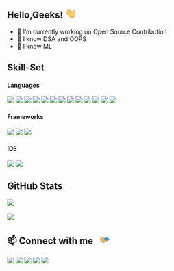 ## Hello,Geeks! <img src="https://raw.githubusercontent.com/KishoreDT/KishoreDT/master/wave.gif" width="30px">

<!--
**KishoreDT/KishoreDT** is a ✨ _special_ ✨ repository because its `README.md` (this file) appears on your GitHub profile.
-->

- 🔭 I’m currently working on Open Source Contribution
- 🌱 I know DSA and OOPS
- 🌱 I know ML

## Skill-Set

#### Languages
![](https://img.shields.io/badge/Python-14354C?style=for-the-badge&logo=python&logoColor=white)
![](https://img.shields.io/badge/HTML5-E34F26?style=for-the-badge&logo=html5&logoColor=white)
![](https://img.shields.io/badge/CSS3-1572B6?style=for-the-badge&logo=css3&logoColor=white)
![](https://img.shields.io/badge/PHP-777BB4?style=for-the-badge&logo=php&logoColor=white)
![](https://img.shields.io/badge/C-00599C?style=for-the-badge&logo=c&logoColor=white)
![](https://img.shields.io/badge/C%2B%2B-00599C?style=for-the-badge&logo=c%2B%2B&logoColor=white)
![](https://img.shields.io/badge/Java-ED8B00?style=for-the-badge&logo=java&logoColor=white)
![](https://img.shields.io/badge/Pandas-2C2D72?style=for-the-badge&logo=pandas&logoColor=white)
![](https://img.shields.io/badge/Numpy-777BB4?style=for-the-badge&logo=numpy&logoColor=white)
![](https://img.shields.io/badge/MySQL-00000F?style=for-the-badge&logo=mysql&logoColor=white)
![](https://img.shields.io/badge/Rust-000000?style=for-the-badge&logo=rust&logoColor=white)
![](https://img.shields.io/badge/JavaScript-F7DF1E?style=for-the-badge&logo=JavaScript&logoColor=white)
![](https://img.shields.io/badge/Shell_Script-121011?style=for-the-badge&logo=gnu-bash&logoColor=white)


#### Frameworks
![](https://img.shields.io/badge/OpenCV-27338e?style=for-the-badge&logo=OpenCV&logoColor=white)
![](https://img.shields.io/badge/Jupyter-F37626.svg?&style=for-the-badge&logo=Jupyter&logoColor=white)
![](https://img.shields.io/badge/Git-F05032?style=for-the-badge&logo=git&logoColor=white)

#### IDE
![](https://img.shields.io/badge/Visual_Studio_Code-0078D4?style=for-the-badge&logo=visual%20studio%20code&logoColor=white)
![](https://img.shields.io/badge/Colab-F9AB00?style=for-the-badge&logo=googlecolab&color=525252)


## GitHub Stats
<p>
<a href="https://github.com/KishoreDT/KishoreDT">
  <img src="https://github-readme-stats.vercel.app/api?username=KishoreDT&show_icons=true&hide=stars&bg_color=30,4568dc,b06ab3&title_color=fff&text_color=fff&icon_color=fff" border_radius = 5px />
</a>
</p>
<p>
<a href="https://github.com/KishoreDT/KishoreDT">
  <img src="https://github-readme-stats.vercel.app/api/top-langs/?username=KishoreDT&show_icons=true&bg_color=30,4568dc,b06ab3&title_color=fff&text_color=fff&icon_color=fff" border_radius = 5px />
</a>
</p>

## 📫 Connect with me<img src="handshake.gif" height="24px">
[![](https://img.shields.io/badge/Yahoo!-6001D2?style=for-the-badge&logo=Yahoo!&logoColor=white)](mailto:kishoredt@yahoo.com)
[![](https://img.shields.io/badge/LinkedIn-0077B5?style=for-the-badge&logo=linkedin&logoColor=white)](https://www.linkedin.com/in/kishore-dt/)
[![](https://img.shields.io/badge/-Hackerrank-2EC866?style=for-the-badge&logo=HackerRank&logoColor=white)](https://www.hackerrank.com/KishoreDT)
[![](	https://img.shields.io/badge/Kaggle-20BEFF?style=for-the-badge&logo=Kaggle&logoColor=white)](https://www.kaggle.com/KishoreDT)
[![](https://img.shields.io/badge/Instagram-E4405F?style=for-the-badge&logo=instagram&logoColor=white)](https://www.instagram.com/kishore.dt/)
